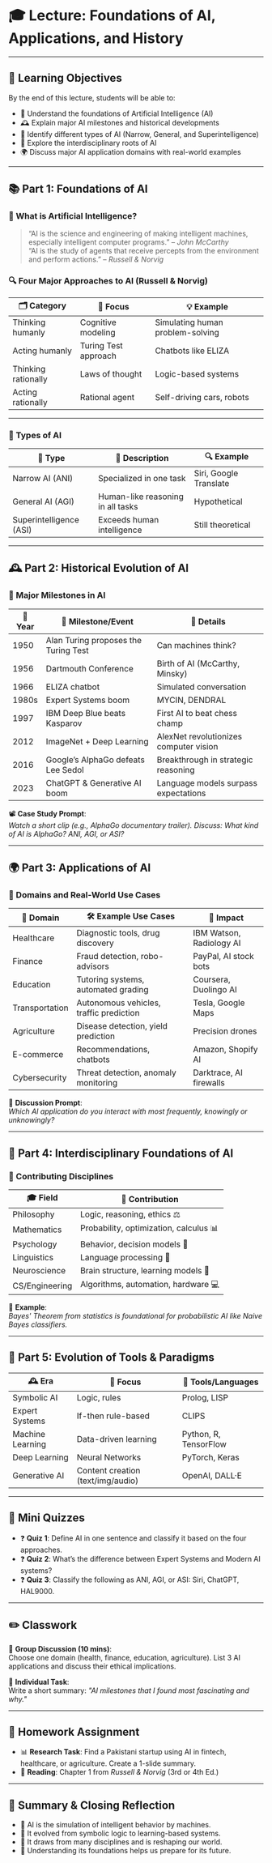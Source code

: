 # 🎓 Lecture: Foundations of AI, Applications, and History

---

## 🎯 Learning Objectives

By the end of this lecture, students will be able to:

- 🧠 Understand the foundations of Artificial Intelligence (AI)  
- 🕰️ Explain major AI milestones and historical developments  
- 🧩 Identify different types of AI (Narrow, General, and Superintelligence)  
- 🔬 Explore the interdisciplinary roots of AI  
- 🌍 Discuss major AI application domains with real-world examples  

---

## 📚 Part 1: Foundations of AI

### 🧠 What is Artificial Intelligence?

> “AI is the science and engineering of making intelligent machines, especially intelligent computer programs.” – *John McCarthy*  
> “AI is the study of agents that receive percepts from the environment and perform actions.” – *Russell & Norvig*

### 🔍 Four Major Approaches to AI (Russell & Norvig)

| 🗂️ Category         | 🎯 Focus              | 💡 Example                         |
|---------------------|----------------------|------------------------------------|
| Thinking humanly    | Cognitive modeling   | Simulating human problem-solving   |
| Acting humanly      | Turing Test approach | Chatbots like ELIZA                |
| Thinking rationally | Laws of thought      | Logic-based systems                |
| Acting rationally   | Rational agent       | Self-driving cars, robots          |

---

### 🧩 Types of AI

| 🤖 Type                | 📖 Description                     | 🔍 Example             |
|------------------------|------------------------------------|------------------------|
| Narrow AI (ANI)        | Specialized in one task            | Siri, Google Translate |
| General AI (AGI)       | Human-like reasoning in all tasks  | Hypothetical           |
| Superintelligence (ASI)| Exceeds human intelligence         | Still theoretical      |

---

## 🕰️ Part 2: Historical Evolution of AI

### 🔁 Major Milestones in AI

| 📅 Year | 🧱 Milestone/Event                      | 🔎 Details                                 |
|--------|------------------------------------------|-------------------------------------------|
| 1950   | Alan Turing proposes the Turing Test     | Can machines think?                       |
| 1956   | Dartmouth Conference                     | Birth of AI (McCarthy, Minsky)            |
| 1966   | ELIZA chatbot                            | Simulated conversation                    |
| 1980s  | Expert Systems boom                      | MYCIN, DENDRAL                            |
| 1997   | IBM Deep Blue beats Kasparov             | First AI to beat chess champ              |
| 2012   | ImageNet + Deep Learning                 | AlexNet revolutionizes computer vision    |
| 2016   | Google’s AlphaGo defeats Lee Sedol       | Breakthrough in strategic reasoning       |
| 2023   | ChatGPT & Generative AI boom             | Language models surpass expectations      |

📽️ **Case Study Prompt**:  
*Watch a short clip (e.g., AlphaGo documentary trailer). Discuss: What kind of AI is AlphaGo? ANI, AGI, or ASI?*

---

## 🌍 Part 3: Applications of AI

### 🔧 Domains and Real-World Use Cases

| 🏥 Domain       | 🛠️ Example Use Cases                      | 🌟 Impact                      |
|----------------|--------------------------------------------|-------------------------------|
| Healthcare     | Diagnostic tools, drug discovery            | IBM Watson, Radiology AI      |
| Finance        | Fraud detection, robo-advisors              | PayPal, AI stock bots         |
| Education      | Tutoring systems, automated grading         | Coursera, Duolingo AI         |
| Transportation | Autonomous vehicles, traffic prediction     | Tesla, Google Maps            |
| Agriculture    | Disease detection, yield prediction         | Precision drones              |
| E-commerce     | Recommendations, chatbots                   | Amazon, Shopify AI            |
| Cybersecurity  | Threat detection, anomaly monitoring        | Darktrace, AI firewalls       |

💬 **Discussion Prompt**:  
*Which AI application do you interact with most frequently, knowingly or unknowingly?*

---

## 🔄 Part 4: Interdisciplinary Foundations of AI

### 🧬 Contributing Disciplines

| 🎓 Field        | 🧠 Contribution                             |
|----------------|---------------------------------------------|
| Philosophy     | Logic, reasoning, ethics ⚖️                |
| Mathematics    | Probability, optimization, calculus 📊      |
| Psychology     | Behavior, decision models 🧠                |
| Linguistics    | Language processing 💬                      |
| Neuroscience   | Brain structure, learning models 🧬         |
| CS/Engineering | Algorithms, automation, hardware 💻         |

🤔 **Example**:  
*Bayes' Theorem from statistics is foundational for probabilistic AI like Naive Bayes classifiers.*

---

## 🔄 Part 5: Evolution of Tools & Paradigms

| 🕰️ Era            | 🎯 Focus                  | 🧰 Tools/Languages         |
|-------------------|---------------------------|----------------------------|
| Symbolic AI       | Logic, rules               | Prolog, LISP               |
| Expert Systems    | If-then rule-based         | CLIPS                      |
| Machine Learning  | Data-driven learning       | Python, R, TensorFlow      |
| Deep Learning     | Neural Networks            | PyTorch, Keras             |
| Generative AI     | Content creation (text/img/audio) | OpenAI, DALL·E       |

---

## 🧪 Mini Quizzes

- ❓ **Quiz 1**: Define AI in one sentence and classify it based on the four approaches.  
- ❓ **Quiz 2**: What’s the difference between Expert Systems and Modern AI systems?  
- ❓ **Quiz 3**: Classify the following as ANI, AGI, or ASI: Siri, ChatGPT, HAL9000.  

---

## ✏️ Classwork

👥 **Group Discussion (10 mins)**:  
Choose one domain (health, finance, education, agriculture). List 3 AI applications and discuss their ethical implications.

🧍 **Individual Task**:  
Write a short summary: *"AI milestones that I found most fascinating and why."*

---

## 📝 Homework Assignment

- 📊 **Research Task**: Find a Pakistani startup using AI in fintech, healthcare, or agriculture. Create a 1-slide summary.  
- 📖 **Reading**: Chapter 1 from *Russell & Norvig* (3rd or 4th Ed.)

---

## 🏁 Summary & Closing Reflection

- 🤖 AI is the simulation of intelligent behavior by machines.  
- 🧠 It evolved from symbolic logic to learning-based systems.  
- 🔗 It draws from many disciplines and is reshaping our world.  
- 🔮 Understanding its foundations helps us prepare for its future.
